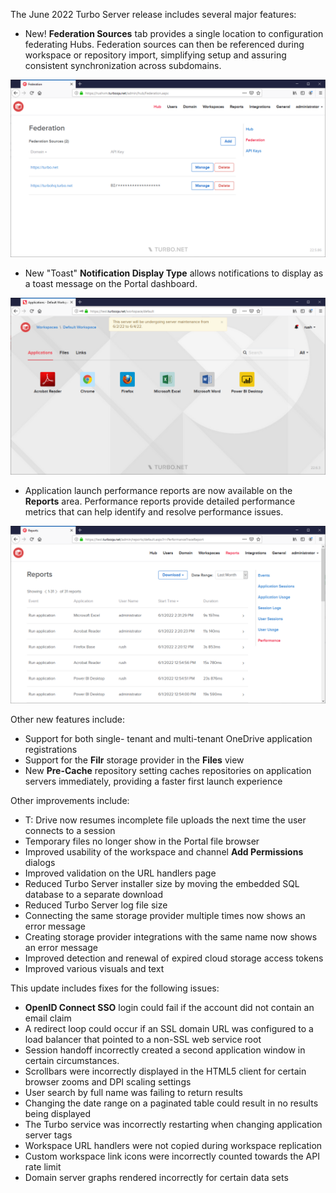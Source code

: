 The June 2022 Turbo Server release includes several major features:

- New! **Federation Sources** tab provides a single location to configuration federating Hubs. Federation sources can then be referenced during workspace or repository import, simplifying setup and assuring consistent synchronization across subdomains.

![Federation Sources](../../../images/federation-sources.png)
- New "Toast" **Notification Display Type** allows notifications to display as a toast message on the Portal dashboard.

![Toast Message](../../../images/toast-message-2.png)
- Application launch performance reports are now available on the **Reports** area. Performance reports provide detailed performance metrics that can help identify and resolve performance issues.

![Performance Reports](../../../images/performance-reports-2.png)


Other new features include:

- Support for both single- tenant and multi-tenant OneDrive application registrations
- Support for the **Filr** storage provider in the **Files** view
- New **Pre-Cache** repository setting caches repositories on application servers immediately, providing a faster first launch experience


Other improvements include:

- T: Drive now resumes incomplete file uploads the next time the user connects to a session
- Temporary files no longer show in the Portal file browser
- Improved usability of the workspace and channel **Add Permissions** dialogs
- Improved validation on the URL handlers page
- Reduced Turbo Server installer size by moving the embedded SQL database to a separate download
- Reduced Turbo Server log file size
- Connecting the same storage provider multiple times now shows an error message
- Creating storage provider integrations with the same name now shows an error message
- Improved detection and renewal of expired cloud storage access tokens
- Improved various visuals and text


This update includes fixes for the following issues:

- **OpenID Connect SSO** login could fail if the account did not contain an email claim
- A redirect loop could occur if an SSL domain URL was configured to a load balancer that pointed to a non-SSL web service root
- Session handoff incorrectly created a second application window in certain circumstances.
- Scrollbars were incorrectly displayed in the HTML5 client for certain browser zooms and DPI scaling settings
- User search by full name was failing to return results
- Changing the date range on a paginated table could result in no results being displayed
- The Turbo service was incorrectly restarting when changing application server tags
- Workspace URL handlers were not copied during workspace replication
- Custom workspace link icons were incorrectly counted towards the API rate limit
- Domain server graphs rendered incorrectly for certain data sets



